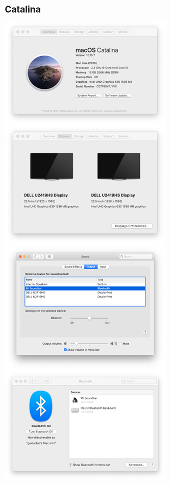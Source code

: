 # Catalina

<img src="./overview.png">
<img src="./displays.png">
<img src="./sound.png">
<img src="./bluetooth.png">